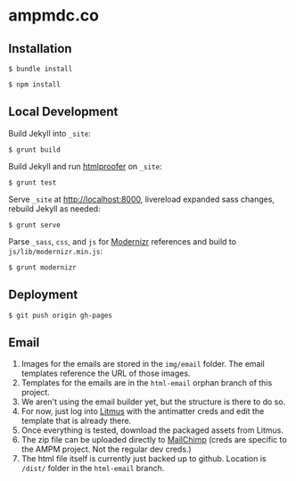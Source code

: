 # ampmdc.co

## Installation

    $ bundle install

    $ npm install

## Local Development

Build Jekyll into `_site`:

    $ grunt build

Build Jekyll and run [htmlproofer](https://github.com/gjtorikian/html-proofer)
on `_site`:

    $ grunt test

Serve `_site` at <http://localhost:8000>, livereload expanded sass changes,
rebuild Jekyll as needed:

    $ grunt serve

Parse `_sass`, `css`, and `js` for [Modernizr](http://modernizr.com/)
references and build to `js/lib/modernizr.min.js`:

    $ grunt modernizr

## Deployment

    $ git push origin gh-pages

## Email

1. Images for the emails are stored in the `img/email` folder. The email templates
reference the URL of those images.
1. Templates for the emails are in the `html-email` orphan branch of this
   project.
1. We aren't using the email builder yet, but the structure is there to do so.
1. For now, just log into [Litmus](https://litmus.com) with the antimatter
   creds and edit the template that is already there.
1. Once everything is tested, download the packaged assets from Litmus.
1. The zip file can be uploaded directly to [MailChimp](http://mailchimp.com/)
   (creds are specific to the AMPM project. Not the regular dev creds.)
1. The html file itself is currently just backed up to github. Location is
   `/dist/` folder in the `html-email` branch.
